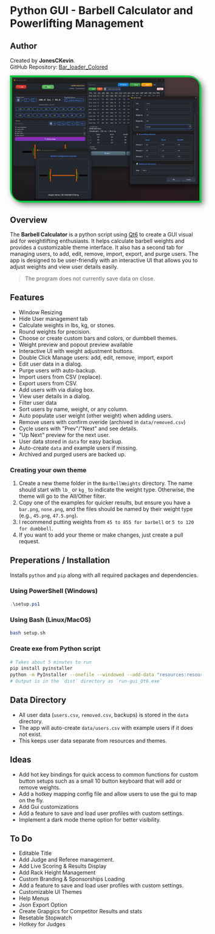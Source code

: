 # Python GUI - Barbell Calculator and Powerlifting Management 

## Author

Created by **JonesCKevin**.  
GitHub Repository: [Bar_loader_Colored](https://github.com/Jonesckevin/Bar_loader_Colored)

<div style="border: 5px solid rgb(14, 202, 68);
border-radius: 0 35px 0 35px;
box-shadow: 5px 5px 15px rgba(0, 0, 0, 0.5); display: inline-block;">
    <img src="Example/ui_photo.png" alt="Barbell Calculator UI" style="display: block; border-radius: 0 25px 0 25px;">
</div>

## Overview

The **Barbell Calculator** is a python script using [Qt6](https://www.pythonguis.com/pyqt6-tutorial/) to create a GUI visual aid for weightlifting enthusiasts. It helps calculate barbell weights and provides a customizable theme interface. It also has a second tab for managing users, to add, edit, remove, import, export, and purge users. The app is designed to be user-friendly with an interactive UI that allows you to adjust weights and view user details easily.

> The program does not currently save data on close.

## Features

- Window Resizing
- Hide User management tab
- Calculate weights in lbs, kg, or stones.
- Round weights for precision.
- Choose or create custom bars and colors, or dumbbell themes.
- Weight preview and popout preview available
- Interactive UI with weight adjustment buttons.
- Double Click Manage users: add, edit, remove, import, export
- Edit user data in a dialog.
- Purge users with auto-backup.
- Import users from CSV (replace).
- Export users from CSV.
- Add users with via dialog box.
- View user details in a dialog.
- Filter user data
- Sort users by name, weight, or any column.
- Auto populate user weight (other weight) when adding users.
- Remove users with confirm overide (archived in `data/removed.csv`)
- Cycle users with "Prev"/"Next" and see details.
- "Up Next" preview for the next user.
- User data stored in `data` for easy backup.
- Auto-create `data` and example users if missing.
- Archived and purged users are backed up.

### Creating your own theme

1. Create a new theme folder in the `BarBellWeights` directory. The name should start with `lb_` or `kg_` to indicate the weight type. Otherwise, the theme will go to the All/Other filter.
2. Copy one of the examples for quicker results, but ensure you have a `bar.png`, `none.png`, and the files should be named by their weight type (e.g., `45.png`, `47.5.png`).
3. I recommend putting weights from `45 to 855 for barbell` or `5 to 120 for dumbbell`.
4. If you want to add your theme or make changes, just create a pull request.

## Preperations / Installation

Installs `python` and `pip` along with all required packages and dependencies.

### Using PowerShell (Windows)

```powershell
.\setup.ps1
```

### Using Bash (Linux/MacOS)

```bash
bash setup.sh
```

### Create exe from Python script

```bash
# Takes about 5 minutes to run
pip install pyinstaller
python -m PyInstaller --onefile --windowed --add-data "resources:resources" --add-data "BarBellWeights:BarBellWeights" run-gui_Qt6.py
# Output is in the `dist` directory as `run-gui_Qt6.exe`
```

## Data Directory

- All user data (`users.csv`, `removed.csv`, backups) is stored in the `data` directory.
- The app will auto-create `data/users.csv` with example users if it does not exist.
- This keeps user data separate from resources and themes.

## Ideas

- Add hot key bindings for quick access to common functions for custom button setups such as a small 10 button keyboard that will add or remove weights.
- Add a hotkey mapping config file and allow users to use the gui to map on the fly.
- Add Gui customizations
- Add a feature to save and load user profiles with custom settings.
- Implement a dark mode theme option for better visibility.

## To Do

- Editable Title
- Add Judge and Referee management.
- Add Live Scoring & Results Display
- Add Rack Height Management
- Custom Branding & Sponsorships Loading
- Add a feature to save and load user profiles with custom settings.
- Customizable UI Themes
- Help Menus
- Json Export Option
- Create Grapgics for Competitor Results and stats
- Resetable Stopwatch
- Hotkey for Judges
